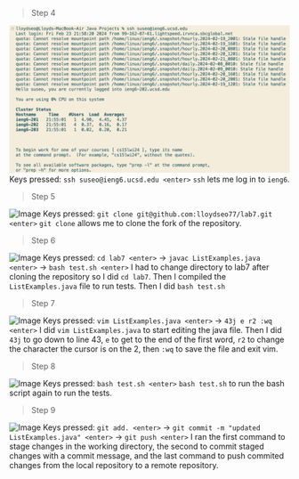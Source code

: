 > Step 4

![Image](step4.png)
Keys pressed: ```ssh suseo@ieng6.ucsd.edu <enter>``` 
```ssh``` lets me log in to ```ieng6```.

> Step 5

![Image](step5.png)
Keys pressed: ```git clone git@github.com:lloydseo77/lab7.git <enter>```
```git clone``` allows me to clone the fork of the repository.

> Step 6

![Image](step6.png)
Keys pressed: ```cd lab7 <enter>``` -> ```javac ListExamples.java <enter>``` -> ```bash test.sh <enter>``` 
I had to change directory to lab7 after cloning the repository so I did ```cd lab7```. Then I compiled the ```ListExamples.java``` file to run tests. Then I did ```bash test.sh```

> Step 7

![Image](step7.png)
Keys pressed: ```vim ListExamples.java <enter>``` -> ```43j e r2 :wq <enter>```
I did ```vim ListExamples.java``` to start editing the java file. Then I did ```43j``` to go down to line 43, ```e``` to get to the end of the first word, ```r2``` to change the character the cursor is on the 2, then ```:wq``` to save the file and exit vim. 

> Step 8

![Image](step8.png)
Keys pressed: ```bash test.sh <enter>```
```bash test.sh``` to run the bash script again to run the tests.

> Step 9

![Image](step9.png)
Keys pressed: ```git add. <enter>``` -> ```git commit -m "updated ListExamples.java" <enter>``` -> ```git push <enter>```
I ran the first command to stage changes in the working directory, the second to commit staged changes with a commit message, and the last command to push commited changes from the local repository to a remote repository.
